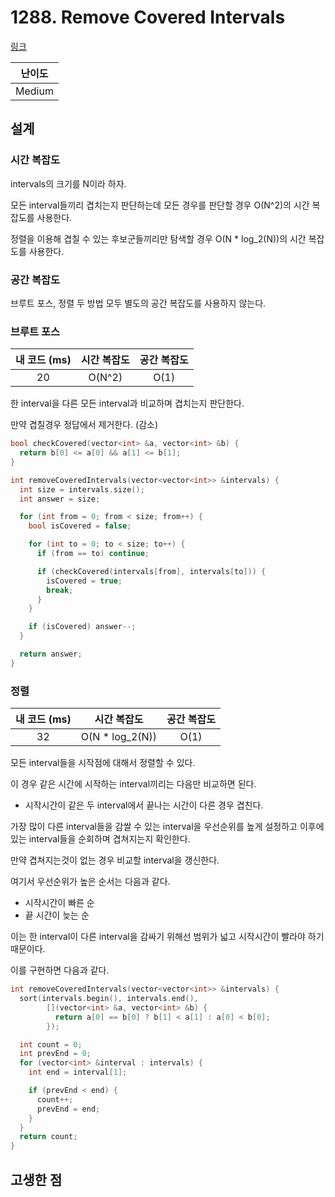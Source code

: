 # 1288. Remove Covered Intervals

[링크](https://leetcode.com/problems/remove-covered-intervals/)

| 난이도 |
| :----: |
| Medium |

## 설계

### 시간 복잡도

intervals의 크기를 N이라 하자.

모든 interval들끼리 겹치는지 판단하는데 모든 경우를 판단할 경우 O(N^2)의 시간 복잡도를 사용한다.

정렬을 이용해 겹칠 수 있는 후보군들끼리만 탐색할 경우 O(N \* log_2(N))의 시간 복잡도를 사용한다.

### 공간 복잡도

브루트 포스, 정렬 두 방법 모두 별도의 공간 복잡도를 사용하지 않는다.

### 브루트 포스

| 내 코드 (ms) | 시간 복잡도 | 공간 복잡도 |
| :----------: | :---------: | :---------: |
|      20      |   O(N^2)    |    O(1)     |

한 interval을 다른 모든 interval과 비교하며 겹치는지 판단한다.

만약 겹칠경우 정답에서 제거한다. (감소)

```cpp
bool checkCovered(vector<int> &a, vector<int> &b) {
  return b[0] <= a[0] && a[1] <= b[1];
}

int removeCoveredIntervals(vector<vector<int>> &intervals) {
  int size = intervals.size();
  int answer = size;

  for (int from = 0; from < size; from++) {
    bool isCovered = false;

    for (int to = 0; to < size; to++) {
      if (from == to) continue;

      if (checkCovered(intervals[from], intervals[to])) {
        isCovered = true;
        break;
      }
    }

    if (isCovered) answer--;
  }

  return answer;
}
```

### 정렬

| 내 코드 (ms) |   시간 복잡도    | 공간 복잡도 |
| :----------: | :--------------: | :---------: |
|      32      | O(N \* log_2(N)) |    O(1)     |

모든 interval들을 시작점에 대해서 정렬할 수 있다.

이 경우 같은 시간에 시작하는 interval끼리는 다음만 비교하면 된다.

- 시작시간이 같은 두 interval에서 끝나는 시간이 다른 경우 겹친다.

가장 많이 다른 interval들을 감쌀 수 있는 interval을 우선순위를 높게 설정하고 이후에 있는 interval들을 순회하며 겹쳐지는지 확인한다.

만약 겹쳐지는것이 없는 경우 비교할 interval을 갱신한다.

여기서 우선순위가 높은 순서는 다음과 같다.

- 시작시간이 빠른 순
- 끝 시간이 늦는 순

이는 한 interval이 다른 interval을 감싸기 위해선 범위가 넓고 시작시간이 빨라야 하기 때문이다.

이를 구현하면 다음과 같다.

```cpp
int removeCoveredIntervals(vector<vector<int>> &intervals) {
  sort(intervals.begin(), intervals.end(),
        [](vector<int> &a, vector<int> &b) {
          return a[0] == b[0] ? b[1] < a[1] : a[0] < b[0];
        });

  int count = 0;
  int prevEnd = 0;
  for (vector<int> &interval : intervals) {
    int end = interval[1];

    if (prevEnd < end) {
      count++;
      prevEnd = end;
    }
  }
  return count;
}
```

## 고생한 점

